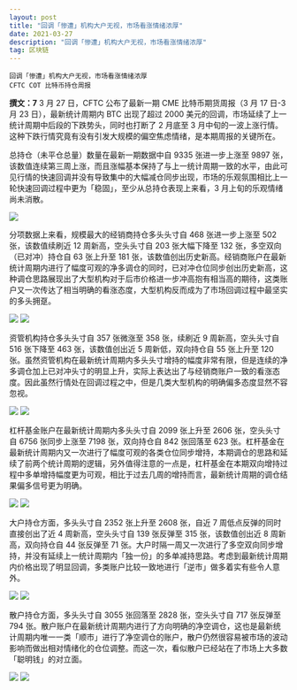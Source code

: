 ```yaml
---
layout: post
title: "回调「惨遭」机构大户无视，市场看涨情绪浓厚"
date: 2021-03-27
description: "回调「惨遭」机构大户无视，市场看涨情绪浓厚"
tag: 区块链
---   
```


```
回调「惨遭」机构大户无视，市场看涨情绪浓厚
CFTC COT 比特币持仓周报
```
**撰文：7**
3 月 27 日，CFTC 公布了最新一期 CME 比特币期货周报（3 月 17 日-3 月 23 日），最新统计周期内 BTC 出现了超过 2000 美元的回调，市场延续了上一统计周期中后段的下跌势头，同时也打断了 2 月底至 3 月中旬的一波上涨行情。这种下跌行情究竟有没有引发大规模的偏空焦虑情绪，是本期周报的关键所在。

总持仓（未平仓总量）数量在最新一期数据中自 9335 张进一步上涨至 9897 张，该数值连续第三周上涨，而且涨幅基本保持了与上一统计周期一致的水平，由此可见行情的快速回调并没有导致集中的大幅减仓同步出现，市场的乐观氛围相比上一轮快速回调过程中更为「稳固」，至少从总持仓表现上来看，3 月上旬的乐观情绪尚未消散。

![](/images/posts/bc/0328.01.jpg)

分项数据上来看，规模最大的经销商持仓多头头寸自 468 张进一步上涨至 502 张，该数值续刷近 12 周新高，空头头寸自 203 张大幅下降至 132 张，多空双向（已对冲）持仓自 63 张上升至 181 张，该数值创出历史新高。经销商账户在最新统计周期内进行了幅度可观的净多调仓的同时，已对冲仓位同步创出历史新高，这种调仓思路展现出了大型机构对于后市价格进一步冲高抱有相当高的期待，这类账户又一次传达了相当明确的看涨态度，大型机构反而成为了市场回调过程中最坚实的多头拥趸。

![](/images/posts/bc/0328.02.jpg)
![](/images/posts/bc/0328.03.jpg)

资管机构持仓多头头寸自 357 张微涨至 358 张，续刷近 9 周新高，空头头寸自 516 张下降至 463 张，该数值创出近 5 周新低，双向持仓自 55 张上升至 120 张。虽然资管机构在最新统计周期内多头头寸增持的幅度非常有限，但是连续的净多调仓加上已对冲头寸的明显上升，实际上表达出了与经销商账户一致的看涨态度。因此虽然行情处在回调过程之中，但是几类大型机构的明确偏多态度显然不容忽视。

![](/images/posts/bc/0328.04.jpg)
![](/images/posts/bc/0328.05.jpg)

杠杆基金账户在最新统计周期内多头头寸自 2099 张上升至 2606 张，空头头寸自 6756 张同步上涨至 7198 张，双向持仓自 842 张回落至 623 张。杠杆基金在最新统计周期内又一次进行了幅度可观的各类仓位同步增持，本期调仓的思路和延续了前两个统计周期的逻辑，另外值得注意的一点是，杠杆基金在本期双向增持过程中多单增持幅度更为可观，相比于过去几周的增持而言，最新统计周期的调仓结果偏多信号更为明确。

![](/images/posts/bc/0328.06.jpg)
![](/images/posts/bc/0328.07.jpg)

大户持仓方面，多头头寸自 2352 张上升至 2608 张，自近 7 周低点反弹的同时直接创出了近 4 周新高，空头头寸自 139 张反弹至 315 张，该数值创出近 8 周新高，双向持仓自 44 张反弹至 71 张。大户时隔一周又一次进行了多空双向同步增持，并没有延续上一统计周期内「独一份」的多单减持思路。考虑到最新统计周期内价格出现了明显回调，多类账户比较一致地进行「逆市」做多着实有些令人意外。

![](/images/posts/bc/0328.08.jpg)
![](/images/posts/bc/0328.09.jpg)

散户持仓方面，多头头寸自 3055 张回落至 2828 张，空头头寸自 717 张反弹至 794 张。散户账户在最新统计周期内进行了方向明确的净空调仓，这也是最新统计周期内唯一一类「顺市」进行了净空调仓的账户，散户仍然很容易被市场的波动影响而做出相对情绪化的仓位调整。而这一次，看似散户已经站在了市场上大多数「聪明钱」的对立面。

![](/images/posts/bc/0328.10.jpg)
![](/images/posts/bc/0328.11.jpg)
